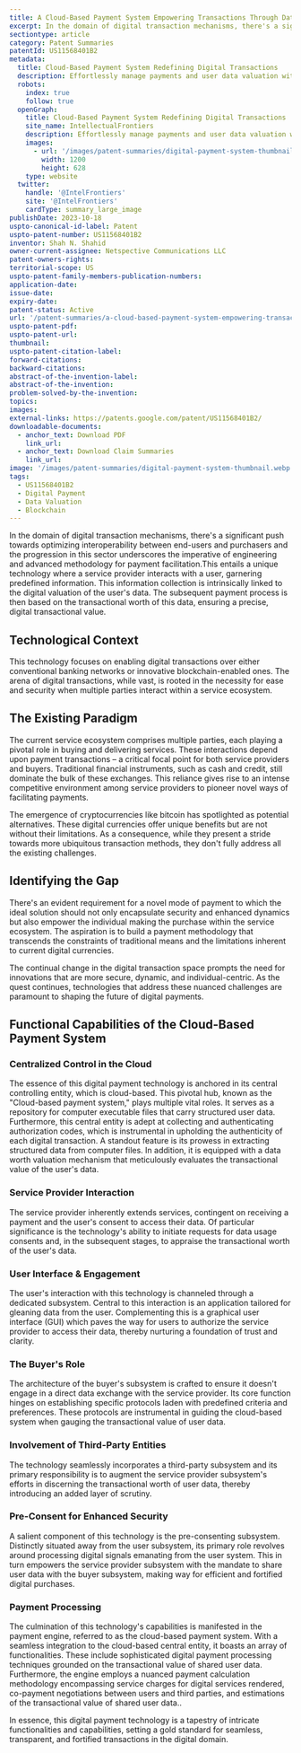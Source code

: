 ```yaml
---
title: A Cloud-Based Payment System Empowering Transactions Through Data Worth
excerpt: In the domain of digital transaction mechanisms, there's a significant push towards optimizing interoperability between end-users and purchasers and the progression in this sector underscores the imperative of engineering and advanced methodology for payment facilitation.
sectiontype: article
category: Patent Summaries
patentId: US11568401B2
metadata:
  title: Cloud-Based Payment System Redefining Digital Transactions
  description: Effortlessly manage payments and user data valuation with the Cloud-Based Payment System. Elevate your digital transaction experience
  robots:
    index: true
    follow: true
  openGraph:
    title: Cloud-Based Payment System Redefining Digital Transactions
    site_name: IntellectualFrontiers
    description: Effortlessly manage payments and user data valuation with the Cloud-Based Payment System. Elevate your digital transaction experience
    images:
      - url: '/images/patent-summaries/digital-payment-system-thumbnail.webp'
        width: 1200
        height: 628
    type: website
  twitter:
    handle: '@IntelFrontiers'
    site: '@IntelFrontiers'
    cardType: summary_large_image
publishDate: 2023-10-18
uspto-canonical-id-label: Patent
uspto-patent-number: US11568401B2
inventor: Shah N. Shahid
owner-current-assignee: Netspective Communications LLC
patent-owners-rights:
territorial-scope: US
uspto-patent-family-members-publication-numbers:
application-date:
issue-date:
expiry-date:
patent-status: Active
url: '/patent-summaries/a-cloud-based-payment-system-empowering-transactions-through-data-worth'
uspto-patent-pdf:
uspto-patent-url:
thumbnail:
uspto-patent-citation-label:
forward-citations:
backward-citations:
abstract-of-the-invention-label:
abstract-of-the-invention:
problem-solved-by-the-invention:
topics:
images:
external-links: https://patents.google.com/patent/US11568401B2/
downloadable-documents:
  - anchor_text: Download PDF
    link_url:
  - anchor_text: Download Claim Summaries
    link_url:
image: '/images/patent-summaries/digital-payment-system-thumbnail.webp'
tags:
  - US11568401B2
  - Digital Payment
  - Data Valuation
  - Blockchain
---
```


In the domain of digital transaction mechanisms, there's a significant push towards optimizing interoperability between end-users and purchasers and the progression in this sector underscores the imperative of engineering and advanced methodology for payment facilitation.This entails a unique technology where a service provider interacts with a user, garnering predefined information. This information collection is intrinsically linked to the digital valuation of the user's data. The subsequent payment process is then based on the transactional worth of this data, ensuring a precise, digital transactional value.

## Technological Context

This technology focuses on enabling digital transactions over either conventional banking networks or innovative blockchain-enabled ones. The arena of digital transactions, while vast, is rooted in the necessity for ease and security when multiple parties interact within a service ecosystem.

## The Existing Paradigm

The current service ecosystem comprises multiple parties, each playing a pivotal role in buying and delivering services. These interactions depend upon payment transactions – a critical focal point for both service providers and buyers. Traditional financial instruments, such as cash and credit, still dominate the bulk of these exchanges. This reliance gives rise to an intense competitive environment among service providers to pioneer novel ways of facilitating payments.

The emergence of cryptocurrencies like bitcoin has spotlighted as potential alternatives. These digital currencies offer unique benefits but are not without their limitations. As a consequence, while they present a stride towards more ubiquitous transaction methods, they don't fully address all the existing challenges.

## Identifying the Gap

There's an evident requirement for a novel mode of payment to which the ideal solution should not only encapsulate security and enhanced dynamics but also empower the individual making the purchase within the service ecosystem. The aspiration is to build a payment methodology that transcends the constraints of traditional means and the limitations inherent to current digital currencies.

The continual change in the digital transaction space prompts the need for innovations that are more secure, dynamic, and individual-centric. As the quest continues, technologies that address these nuanced challenges are paramount to shaping the future of digital payments.

## Functional Capabilities of the Cloud-Based Payment System

### Centralized Control in the Cloud

The essence of this digital payment technology is anchored in its central controlling entity, which is cloud-based. This pivotal hub, known as the "Cloud-based payment system," plays multiple vital roles. It serves as a repository for computer executable files that carry structured user data. Furthermore, this central entity is adept at collecting and authenticating authorization codes, which is instrumental in upholding the authenticity of each digital transaction. A standout feature is its prowess in extracting structured data from computer files. In addition, it is equipped with a data worth valuation mechanism that meticulously evaluates the transactional value of the user's data.

### Service Provider Interaction

The service provider inherently extends services, contingent on receiving a payment and the user's consent to access their data. Of particular significance is the technology's ability to initiate requests for data usage consents and, in the subsequent stages, to appraise the transactional worth of the user's data.

### User Interface & Engagement

The user's interaction with this technology is channeled through a dedicated subsystem. Central to this interaction is an application tailored for gleaning data from the user. Complementing this is a graphical user interface (GUI) which paves the way for users to authorize the service provider to access their data, thereby nurturing a foundation of trust and clarity.

### The Buyer's Role

The architecture of the buyer's subsystem is crafted to ensure it doesn't engage in a direct data exchange with the service provider. Its core function hinges on establishing specific protocols laden with predefined criteria and preferences. These protocols are instrumental in guiding the cloud-based system when gauging the transactional value of user data.

### Involvement of Third-Party Entities

The technology seamlessly incorporates a third-party subsystem and its primary responsibility is to augment the service provider subsystem's efforts in discerning the transactional worth of user data, thereby introducing an added layer of scrutiny.

### Pre-Consent for Enhanced Security

A salient component of this technology is the pre-consenting subsystem. Distinctly situated away from the user subsystem, its primary role revolves around processing digital signals emanating from the user system. This in turn empowers the service provider subsystem with the mandate to share user data with the buyer subsystem, making way for efficient and fortified digital purchases.

### Payment Processing

The culmination of this technology's capabilities is manifested in the payment engine, referred to as the cloud-based payment system. With a seamless integration to the cloud-based central entity, it boasts an array of functionalities. These include sophisticated digital payment processing techniques grounded on the transactional value of shared user data. Furthermore, the engine employs a nuanced payment calculation methodology encompassing service charges for digital services rendered, co-payment negotiations between users and third parties, and estimations of the transactional value of shared user data..

In essence, this digital payment technology is a tapestry of intricate functionalities and capabilities, setting a gold standard for seamless, transparent, and fortified transactions in the digital domain.
